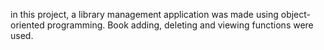 in this project, a library management application was made using object-oriented programming. Book adding, deleting and viewing functions were used.
